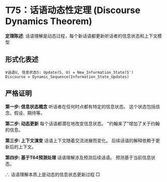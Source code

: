 # T75：话语动态性定理 (Discourse Dynamics Theorem)

**定理陈述**: 话语理解是动态过程，每个新话语都更新听话者的信息状态和上下文模型

## 形式化表述
```
∀话语U, 信息状态S: Update(S, U) = New_Information_State(S')
Discourse = Dynamic_Sequence(Information_State_Updates)
```

## 严格证明

**第一步: 信息状态概念**
听话者在任何时点都有特定的信息状态。
这个状态包括信念、假设、期待等。

**第二步: 动态更新**
每个话语都潜在地改变信息状态。
"约翰来了"增加了关于约翰的信息。

**第三步: 上下文演变**
话语上下文随着交流进展而变化。
后续话语的解释依赖于更新后的上下文。

**第四步: 基于T64预测处理**
话语理解涉及预测后续话语。
预测基于当前信息状态。

∴ 话语理解本质上是动态的信息状态更新过程 □